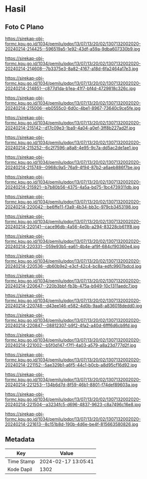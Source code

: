 # Hasil

## Foto C Plano

https://sirekap-obj-formc.kpu.go.id/1034/pemilu/pdpr/13/07/13/20/02/1307132002020-20240214-214425--596519a5-1e92-43df-a59a-9dba607330b9.jpg

https://sirekap-obj-formc.kpu.go.id/1034/pemilu/pdpr/13/07/13/20/02/1307132002020-20240214-214608--7b3375e3-8a82-4167-a18d-6fa2464a17e3.jpg

https://sirekap-obj-formc.kpu.go.id/1034/pemilu/pdpr/13/07/13/20/02/1307132002020-20240214-214851--c877d1da-b1ea-41f7-bf4d-4729818c326c.jpg

https://sirekap-obj-formc.kpu.go.id/1034/pemilu/pdpr/13/07/13/20/02/1307132002020-20240214-215006--eb0555c0-6d0c-4be1-8967-73640c9ce5fe.jpg

https://sirekap-obj-formc.kpu.go.id/1034/pemilu/pdpr/13/07/13/20/02/1307132002020-20240214-215142--d17c09e3-1ba9-4a04-a0ef-3ff8b227ad2f.jpg

https://sirekap-obj-formc.kpu.go.id/1034/pemilu/pdpr/13/07/13/20/02/1307132002020-20240214-215252--6c2f7596-a8a8-4e95-9c7a-dd5ac2de1ae1.jpg

https://sirekap-obj-formc.kpu.go.id/1034/pemilu/pdpr/13/07/13/20/02/1307132002020-20240214-215749--0968c9a5-76a9-4f94-87b2-a6aeb886f7be.jpg

https://sirekap-obj-formc.kpu.go.id/1034/pemilu/pdpr/13/07/13/20/02/1307132002020-20240214-215921--b7b80b56-4375-4a5a-bd75-1bc4739311db.jpg

https://sirekap-obj-formc.kpu.go.id/1034/pemilu/pdpr/13/07/13/20/02/1307132002020-20240214-220042--be6ffe11-f3a9-4b34-bb3c-979cb3453198.jpg

https://sirekap-obj-formc.kpu.go.id/1034/pemilu/pdpr/13/07/13/20/02/1307132002020-20240214-220141--cace96db-4a56-4e0b-a294-83228cb611f8.jpg

https://sirekap-obj-formc.kpu.go.id/1034/pemilu/pdpr/13/07/13/20/02/1307132002020-20240214-220331--059e93b5-ea61-4b4e-af9f-684cf90360e4.jpg

https://sirekap-obj-formc.kpu.go.id/1034/pemilu/pdpr/13/07/13/20/02/1307132002020-20240214-220536--db60b9e2-e3cf-42c4-bc8a-edfc9907bdcd.jpg

https://sirekap-obj-formc.kpu.go.id/1034/pemilu/pdpr/13/07/13/20/02/1307132002020-20240214-220647--220b3bbf-fb3b-475a-b949-10c1311aedc7.jpg

https://sirekap-obj-formc.kpu.go.id/1034/pemilu/pdpr/13/07/13/20/02/1307132002020-20240214-220748--d43ee146-e582-4d0b-9aa8-a836018dedd0.jpg

https://sirekap-obj-formc.kpu.go.id/1034/pemilu/pdpr/13/07/13/20/02/1307132002020-20240214-220847--08812307-b9f2-4fa2-a40d-6fff6d6cb9fd.jpg

https://sirekap-obj-formc.kpu.go.id/1034/pemilu/pdpr/13/07/13/20/02/1307132002020-20240214-221002--b5f0d147-f7f1-4a03-a579-a8a23d777d2f.jpg

https://sirekap-obj-formc.kpu.go.id/1034/pemilu/pdpr/13/07/13/20/02/1307132002020-20240214-221152--5ae329b1-a6f5-44c1-b0cb-a8d95cf16d92.jpg

https://sirekap-obj-formc.kpu.go.id/1034/pemilu/pdpr/13/07/13/20/02/1307132002020-20240214-221253--134b6d7d-8f59-46b1-8801-f74def89603a.jpg

https://sirekap-obj-formc.kpu.go.id/1034/pemilu/pdpr/13/07/13/20/02/1307132002020-20240214-221504--a3234fc5-d696-4837-9623-c8a7496c16e8.jpg

https://sirekap-obj-formc.kpu.go.id/1034/pemilu/pdpr/13/07/13/20/02/1307132002020-20240214-221613--8c151b8d-190b-4d6e-be4f-815663580826.jpg


## Metadata

| Key        | Value               |
| ---------- | ------------------- |
| Time Stamp | 2024-02-17 13:05:41 |
| Kode Dapil | 1302                |



